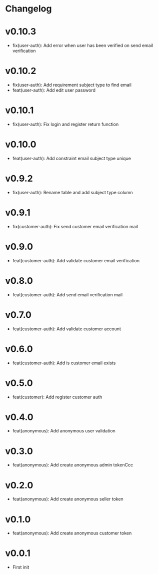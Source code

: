 # Changelog

# v0.10.3
- fix(user-auth): Add error when user has been verified on send email verification

# v0.10.2
- fix(user-auth): Add requirement subject type to find email
- feat(user-auth): Add edit user password

# v0.10.1
- fix(user-auth): Fix login and register return function

# v0.10.0
- feat(user-auth): Add constraint email subject type unique

# v0.9.2
- fix(user-auth): Rename table and add subject type column 

# v0.9.1
- fix(customer-auth): Fix send customer email verification mail

# v0.9.0
- feat(customer-auth): Add validate customer email verification

# v0.8.0
- feat(customer-auth): Add send email verification mail

# v0.7.0
- feat(customer-auth): Add validate customer account

# v0.6.0
- feat(customer-auth): Add is customer email exists 

# v0.5.0
- feat(customer): Add register customer auth

# v0.4.0
- feat(anonymous): Add anonymous user validation

# v0.3.0
- feat(anonymous): Add create anonymous admin tokenCcc

# v0.2.0
- feat(anonymous): Add create anonymous seller token

# v0.1.0
- feat(anonymous): Add create anonymous customer token

# v0.0.1
- First init